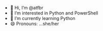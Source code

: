 - 👋 Hi, I’m @atfbr
- 👀 I’m interested in Python and PowerShell
- 🌱 I’m currently learning Python
- 😄 Pronouns: ...she/her
<!---
atfbr/atfbr is a ✨ special ✨ repository because its `README.md` (this file) appears on your GitHub profile.
You can click the Preview link to take a look at your changes.
--->
